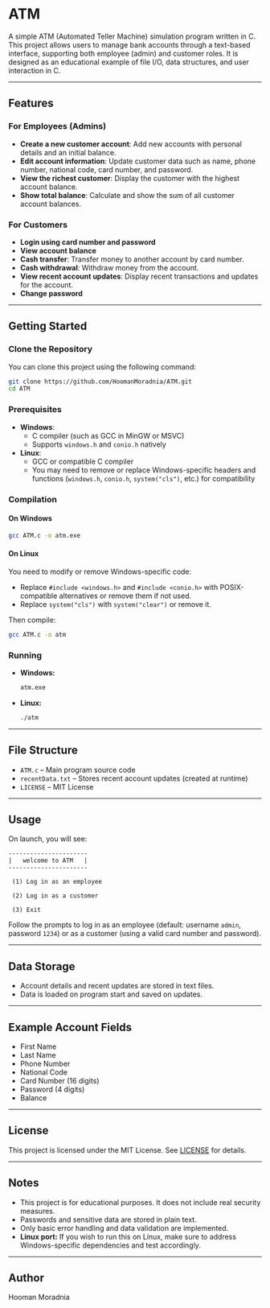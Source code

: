 # ATM

A simple ATM (Automated Teller Machine) simulation program written in C. This project allows users to manage bank accounts through a text-based interface, supporting both employee (admin) and customer roles. It is designed as an educational example of file I/O, data structures, and user interaction in C.

---

## Features

### For Employees (Admins)
- **Create a new customer account**: Add new accounts with personal details and an initial balance.
- **Edit account information**: Update customer data such as name, phone number, national code, card number, and password.
- **View the richest customer**: Display the customer with the highest account balance.
- **Show total balance**: Calculate and show the sum of all customer account balances.

### For Customers
- **Login using card number and password**
- **View account balance**
- **Cash transfer**: Transfer money to another account by card number.
- **Cash withdrawal**: Withdraw money from the account.
- **View recent account updates**: Display recent transactions and updates for the account.
- **Change password**

---

## Getting Started

### Clone the Repository

You can clone this project using the following command:

```sh
git clone https://github.com/HoomanMoradnia/ATM.git
cd ATM
```

### Prerequisites

- **Windows**: 
  - C compiler (such as GCC in MinGW or MSVC)
  - Supports `windows.h` and `conio.h` natively
- **Linux**: 
  - GCC or compatible C compiler
  - You may need to remove or replace Windows-specific headers and functions (`windows.h`, `conio.h`, `system("cls")`, etc.) for compatibility

### Compilation

#### On Windows

```sh
gcc ATM.c -o atm.exe
```

#### On Linux

You need to modify or remove Windows-specific code:
- Replace `#include <windows.h>` and `#include <conio.h>` with POSIX-compatible alternatives or remove them if not used.
- Replace `system("cls")` with `system("clear")` or remove it.

Then compile:

```sh
gcc ATM.c -o atm
```

### Running

- **Windows:**  
  ```sh
  atm.exe
  ```
- **Linux:**  
  ```sh
  ./atm
  ```

---

## File Structure

- `ATM.c` – Main program source code
- `recentData.txt` – Stores recent account updates (created at runtime)
- `LICENSE` – MIT License

---

## Usage

On launch, you will see:

```
----------------------
|   welcome to ATM   |
----------------------

 (1) Log in as an employee

 (2) Log in as a customer

 (3) Exit
```

Follow the prompts to log in as an employee (default: username `admin`, password `1234`) or as a customer (using a valid card number and password).

---

## Data Storage

- Account details and recent updates are stored in text files.
- Data is loaded on program start and saved on updates.

---

## Example Account Fields

- First Name
- Last Name
- Phone Number
- National Code
- Card Number (16 digits)
- Password (4 digits)
- Balance

---

## License

This project is licensed under the MIT License. See [LICENSE](LICENSE) for details.

---

## Notes

- This project is for educational purposes. It does not include real security measures.
- Passwords and sensitive data are stored in plain text.
- Only basic error handling and data validation are implemented.
- **Linux port:** If you wish to run this on Linux, make sure to address Windows-specific dependencies and test accordingly.

---

## Author

Hooman Moradnia

